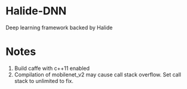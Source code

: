 # Halide-DNN
Deep learning framework backed by Halide

# Notes
1. Build caffe with c++11 enabled
2. Compilation of mobilenet_v2 may cause call stack overflow. Set call stack to unlimited to fix.
